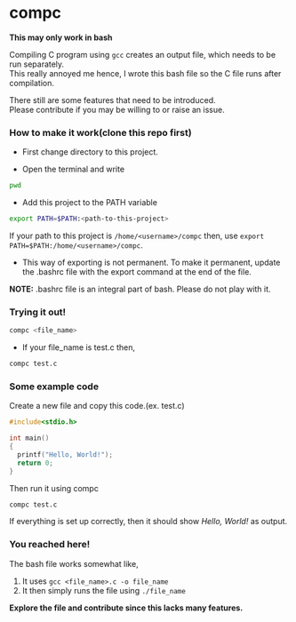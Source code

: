 # compc
**This may only work in bash**

Compiling C program using `gcc` creates an output file, which needs
to be run separately.  
This really annoyed me hence, I wrote this
bash file so the C file runs after compilation.

There still are some features that need to be introduced.  
Please contribute if you may be willing to or raise an issue.

### How to make it work(clone this repo first)
- First change directory to this project.

- Open the terminal and write
```bash
pwd
```
- Add this project to the PATH variable
```bash
export PATH=$PATH:<path-to-this-project>
```
If your path to this project is `/home/<username>/compc` then, use `export PATH=$PATH:/home/<username>/compc`.
- This way of exporting is not permanent. To make it permanent,
update the .bashrc file with the export command at the end of the file.

**NOTE:** .bashrc file is an integral part of bash. Please do not play with it.

### Trying it out!

```bash
compc <file_name>
```
- If your file_name is test.c then,
```bash
compc test.c
```

### Some example code

Create a new file and copy this code.(ex. test.c)

```C
#include<stdio.h>

int main()
{
  printf("Hello, World!");
  return 0;
}
```
Then run it using compc

```bash
compc test.c
```

If everything is set up correctly, then it should show _Hello, World!_ as output.

### You reached here!

The bash file works somewhat like,
1. It uses `gcc <file_name>.c -o file_name`
2. It then simply runs the file using `./file_name`

**Explore the file and contribute since this lacks many features.**
